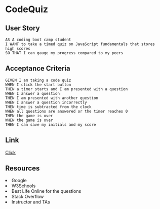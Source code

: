 # CodeQuiz

## User Story

```
AS A coding boot camp student
I WANT to take a timed quiz on JavaScript fundamentals that stores high scores
SO THAT I can gauge my progress compared to my peers
```

## Acceptance Criteria

```
GIVEN I am taking a code quiz
WHEN I click the start button
THEN a timer starts and I am presented with a question
WHEN I answer a question
THEN I am presented with another question
WHEN I answer a question incorrectly
THEN time is subtracted from the clock
WHEN all questions are answered or the timer reaches 0
THEN the game is over
WHEN the game is over
THEN I can save my initials and my score
```

## Link
<a href="https://mtjones1979.github.io/CodeQuiz/">Click</a>

## Resources
<li>Google</li>
<li>W3Schools</li>
<li>Best Life Online for the questions</li>
<li>Stack Overflow</li>
<li>Instructor and TAs</li>